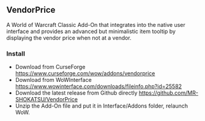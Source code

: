 ## VendorPrice
 A World of Warcraft Classic Add-On that integrates into the native user interface and provides an advanced but minimalistic item tooltip by displaying the vendor price when not at a vendor. 
 
### Install
- Download from CurseForge https://www.curseforge.com/wow/addons/vendorprice
- Download from WoWInterface https://www.wowinterface.com/downloads/fileinfo.php?id=25582
- Download the latest release from Github directly https://github.com/MR-SHOKATSU/VendorPrice
- Unzip the Add-On file and put it in Interface/Addons folder, relaunch WoW.
